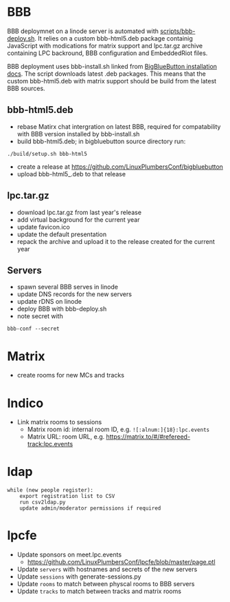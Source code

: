# BBB

BBB deploymnet on a linode server is automated with
[scripts/bbb-deploy.sh](https://github.com/LinuxPlumbersConf/lpc-infra/blob/main/scripts/bbb-deploy.sh).
It relies on a custom bbb-html5.deb package containig JavaScript with
modications for matrix support and lpc.tar.gz archive containing LPC backround,
BBB configuration and EmbeddedRiot files.

BBB deployment uses bbb-install.sh linked from [BigBlueButton installation
docs](https://docs.bigbluebutton.org/2.7/administration/install/). The script
downloads latest .deb packages. This means that the custom bbb-html5.deb with
matrix support should be build from the latest BBB sources.

## bbb-html5.deb
* rebase Matirx chat intergration on latest BBB, required for compatability
  with BBB version installed by bbb-install.sh
* build bbb-html5.deb; in bigbluebutton source directory run:
```
./build/setup.sh bbb-html5
```
* create a release at https://github.com/LinuxPlumbersConf/bigbluebutton
* upload bbb-html5_<version>.deb to that release

## lpc.tar.gz
* download lpc.tar.gz from last year's release
* add virtual background for the current year
* update favicon.ico
* update the default presentation
* repack the archive and upload it to the release created for the current year

## Servers
* spawn several BBB serves in linode
* update DNS records for the new servers
* update rDNS on linode
* deploy BBB with bbb-deploy.sh
* note secret with
```
bbb-conf --secret
```

# Matrix
* create rooms for new MCs and tracks

# Indico
* Link matrix rooms to sessions
  - Matrix room id: internal room ID, e.g. `![:alnum:]{18}:lpc.events`
  - Matrix URL: room URL, e.g. https://matrix.to/#/#refereed-track:lpc.events

# ldap
```
while (new people register):
	export registration list to CSV
	run csv2ldap.py
	update admin/moderator permissions if required
```

# lpcfe
* Update sponsors on meet.lpc.events
  - https://github.com/LinuxPlumbersConf/lpcfe/blob/master/page.ptl
* Update `servers` with hostnames and secrets of the new servers
* Update `sessions` with generate-sessions.py
* Update `rooms` to match between physcal rooms to BBB servers
* Update `tracks` to match between tracks and matrix rooms
